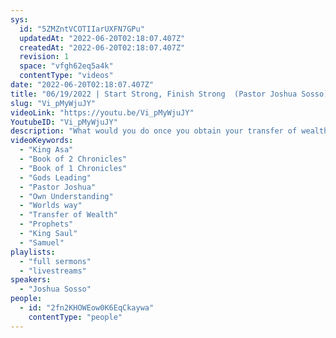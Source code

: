 ```yaml
---
sys:
  id: "5ZMZntVCOTIIarUXFN7GPu"
  updatedAt: "2022-06-20T02:18:07.407Z"
  createdAt: "2022-06-20T02:18:07.407Z"
  revision: 1
  space: "vfgh62eq5a4k"
  contentType: "videos"
date: "2022-06-20T02:18:07.407Z"
title: "06/19/2022 | Start Strong, Finish Strong  (Pastor Joshua Sosso)"
slug: "Vi_pMyWjuJY"
videoLink: "https://youtu.be/Vi_pMyWjuJY"
YoutubeID: "Vi_pMyWjuJY"
description: "What would you do once you obtain your transfer of wealth? Pastor Josh spoke about Asa, King of Judah who in his position of authority, started off strong tearing down all false idols and rebuilding Gods temple. After years of prosperity, leaning on his own understanding he created an alliance with Ben-Hadad, king of Syria, because of this action he was reprimanded by prophet Hanani which caused him to turn away from God. Even in his time of need he did not turn back to God, not even at death. It is so important to keep yourself in check in all that we do, to make sure that God is in the center of all our decisions. Don't let the world and our own understanding push us away from Gods prosperity. Let us continue to take our lives step by step by Gods leading, We started this walk, now lets finish it strong. This sermon was delivered by Pastor Joshua Sosso at Freedom Fellowship Church International on June 19, 2022."
videoKeywords:
  - "King Asa"
  - "Book of 2 Chronicles"
  - "Book of 1 Chronicles"
  - "Gods Leading"
  - "Pastor Joshua"
  - "Own Understanding"
  - "Worlds way"
  - "Transfer of Wealth"
  - "Prophets"
  - "King Saul"
  - "Samuel"
playlists:
  - "full sermons"
  - "livestreams"
speakers:
  - "Joshua Sosso"
people:
  - id: "2fn2KHOWEow0K6EqCkaywa"
    contentType: "people"
---
```


